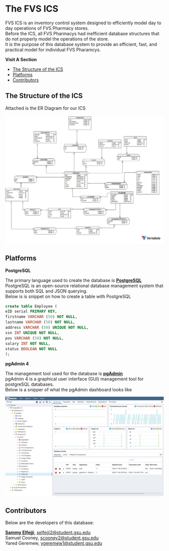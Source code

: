 # The FVS ICS

FVS ICS is an inventory control system designed to efficiently model day to day operations of FVS Pharmacy stores.<br>
Before the ICS, all FVS Pharmacys had inefficient database structures that do not properly model the operations of the store.<br>
It is the purpose of this database system to provide an efficient, fast, and practical model for individual FVS Pharamcys.

**Visit A Section**

- [The Structure of the ICS](#The-Structure-of-the-ICS)
- [Platforms](#Platforms)
- [Contributors](#Contributors)

## The Structure of the ICS

Attached is the ER Diagram for our ICS

![](images/FVSDiagram.png?raw=true)

## Platforms

**PostgreSQL**

The primary language used to create the database is **[PostgreSQL](https://www.postgresql.org/)**<br>
PostgreSQL is an open-source relational database management system that supports both SQL and JSON querying.<br>
Below is is snippet on how to create a table with PostgreSQL

```SQL
create table Employee (
eID serial PRIMARY KEY,
firstname VARCHAR (50) NOT NULL,
lastname VARCHAR (50) NOT NULL,
address VARCHAR (50) UNIQUE NOT NULL,
ssn INT UNIQUE NOT NULL,
pos VARCHAR (50) NOT NULL,
salary INT NOT NULL,
status BOOLEAN NOT NULL
);
```

**pgAdmin 4**

The management tool used for the database is **[pgAdmin](https://www.pgadmin.org/)**<br>
pgAdmin 4 is a graphical user interface (GUI) management tool for postgreSQL databases.<br>
Below is a snipper of what the pgAdmin dashboard looks like 

![](images/pgAdmin.png?raw=true)

## Contributors

Below are the developers of this database:

**[Sammy Elfejji](https://www.github.com/selfejji/)**, selfejji2@student.gsu.edu<br>
Samuel Cooney, scooney2@student.gsu.edu<br>
Yared Geremew, ygeremew1@student.gsu.edu

